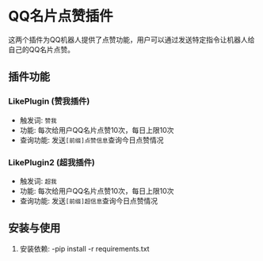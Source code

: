 # QQ名片点赞插件

这两个插件为QQ机器人提供了点赞功能，用户可以通过发送特定指令让机器人给自己的QQ名片点赞。

## 插件功能

### LikePlugin (赞我插件)
- 触发词: `赞我`
- 功能: 每次给用户QQ名片点赞10次，每日上限10次
- 查询功能: 发送`[前缀]点赞信息`查询今日点赞情况

### LikePlugin2 (超我插件)
- 触发词: `超我` 
- 功能: 每次给用户QQ名片点赞10次，每日上限10次
- 查询功能: 发送`[前缀]超信息`查询今日点赞情况

## 安装与使用

1. 安装依赖:
-pip install -r requirements.txt
